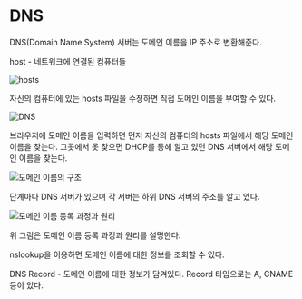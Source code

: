 # DNS

DNS(Domain Name System) 서버는 도메인 이름을 IP 주소로 변환해준다.

host - 네트워크에 연결된 컴퓨터들

![hosts](https://user-images.githubusercontent.com/95019875/176091765-e26b2e65-332c-4346-9f80-e1b9a86d3612.jpeg)

자신의 컴퓨터에 있는 hosts 파일을 수정하면 직접 도메인 이름을 부여할 수 있다.

![DNS](https://user-images.githubusercontent.com/95019875/176091788-7321f1c3-7e6f-4b14-9c85-21a5fdfdc641.jpeg)

브라우저에 도메인 이름을 입력하면 먼저 자신의 컴퓨터의 hosts 파일에서 해당 도메인 이름을 찾는다. 그곳에서 못 찾으면 DHCP를 통해 알고 있던 DNS 서버에서 해당 도메인 이름을 찾는다.

![도메인 이름의 구조](https://user-images.githubusercontent.com/95019875/176091802-ce19433c-bee1-4678-8d3e-ca782f1c6f3c.jpeg)

단계마다 DNS 서버가 있으며 각 서버는 하위 DNS 서버의 주소를 알고 있다.

![도메인 이름 등록 과정과 원리](https://user-images.githubusercontent.com/95019875/176091817-41b4792b-b326-4194-b5a0-8789fbc5be58.jpeg)

위 그림은 도메인 이름 등록 과정과 원리를 설명한다.

nslookup을 이용하면 도메인 이름에 대한 정보를 조회할 수 있다.

DNS Record - 도메인 이름에 대한 정보가 담겨있다. Record 타입으로는 A, CNAME 등이 있다.
